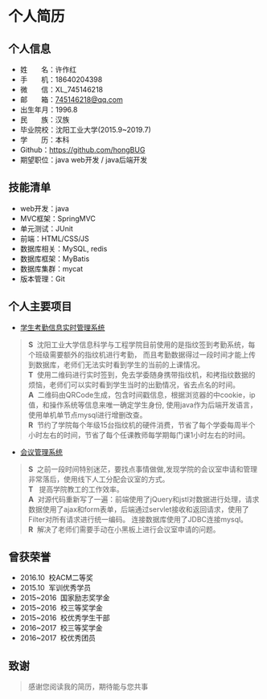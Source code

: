 # 个人简历

## 个人信息

* 姓&nbsp;&nbsp;&nbsp;&nbsp;&nbsp;&nbsp;&nbsp;名：许作红
* 手&nbsp;&nbsp;&nbsp;&nbsp;&nbsp;&nbsp;&nbsp;机：18640204398
* 微&nbsp;&nbsp;&nbsp;&nbsp;&nbsp;&nbsp;&nbsp;信：XL\_745146218
* 邮&nbsp;&nbsp;&nbsp;&nbsp;&nbsp;&nbsp;&nbsp;箱：745146218@qq.com
* 出生年月：1996.8
* 民&nbsp;&nbsp;&nbsp;&nbsp;&nbsp;&nbsp;&nbsp;族：汉族
* 毕业院校：沈阳工业大学(2015.9~2019.7)
* 学&nbsp;&nbsp;&nbsp;&nbsp;&nbsp;&nbsp;&nbsp;历：本科
* Github：https://github.com/hongBUG
* 期望职位：java web开发&nbsp;/&nbsp;java后端开发

## 技能清单

* web开发：java
* MVC框架：SpringMVC
* 单元测试：JUnit
* 前端：HTML/CSS/JS
* 数据库相关：MySQL, redis
* 数据库框架：MyBatis
* 数据库集群：mycat
* 版本管理：Git

## 个人主要项目
* [学生考勤信息实时管理系统]()
> **S**&nbsp;&nbsp;沈阳工业大学信息科学与工程学院目前使用的是指纹签到考勤系统，每个班级需要额外的指纹机进行考勤， 而且考勤数据得过一段时间才能上传到数据库，老师们无法实时看到学生的当前的上课情况。  
> **T**&nbsp;&nbsp;使用二维码进行实时签到，免去学委随身携带指纹机，和拷指纹数据的烦恼，老师们可以实时看到学生当时的出勤情况，省去点名的时间。  
> **A**&nbsp;&nbsp;二维码由QRCode生成，包含时间戳信息，根据浏览器的中cookie，ip值，和操作系统等信息来唯一确定学生身份, 使用java作为后端开发语言，使用单机单节点mysql进行增删改查。  
> **R**&nbsp;&nbsp;节约了学院每个年级15台指纹机的硬件消费，节省了每个学委每周半个小时左右的时间，节省了每个任课教师每学期每门课1小时左右的时间。

* [会议管理系统](https://github.com/hongBUG/MeetSystemManager)

> **S**&nbsp;&nbsp;之前一段时间特别迷茫，要找点事情做做,发现学院的会议室申请和管理非常落后，使用线下人工分配会议室的方式。  
> **T**&nbsp;&nbsp; 提高学院教工的工作效率。    
> **A**&nbsp;&nbsp;对源代码重新写了一遍：前端使用了jQuery和jstl对数据进行处理，请求数据使用了ajax和form表单，后端通过servlet接收和返回请求，使用了Filter对所有请求进行统一编码。 连接数据库使用了JDBC连接mysql。  
> **R**&nbsp;&nbsp;解决了老师们需要手动在小黑板上进行会议室申请的问题。

## 曾获荣誉
* 2016.10&nbsp;&nbsp;校ACM二等奖
* 2015.10&nbsp;&nbsp;军训优秀学员
* 2015~2016&nbsp;&nbsp;国家励志奖学金
* 2015~2016&nbsp;&nbsp;校三等奖学金
* 2015~2016&nbsp;&nbsp;校优秀学生干部
* 2016~2017&nbsp;&nbsp;校三等奖学金
* 2016~2017&nbsp;&nbsp;校优秀团员

## 致谢
> 感谢您阅读我的简历，期待能与您共事